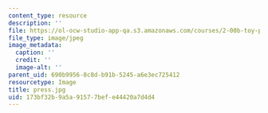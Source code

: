 ```yaml
---
content_type: resource
description: ''
file: https://ol-ocw-studio-app-qa.s3.amazonaws.com/courses/2-00b-toy-product-design-spring-2008/173bf32b9a5a91577befe44420a7d4d4_press.jpg
file_type: image/jpeg
image_metadata:
  caption: ''
  credit: ''
  image-alt: ''
parent_uid: 690b9956-8c8d-b91b-5245-a6e3ec725412
resourcetype: Image
title: press.jpg
uid: 173bf32b-9a5a-9157-7bef-e44420a7d4d4
---
```

